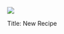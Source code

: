 <!DOCTYPE HTML PUBLIC "-//W3C//DTD HTML 4.0 Transitional//EN">
<html>
  <head>
  <title>New Recipe</title><link rel='stylesheet' href='style.css' type='text/css'><meta http-equiv="Content-Style-Stype" content="text/css">
     <meta http-equiv="Content-Type" content="text/html;charset=utf-8">
     </head><body><div class="recipe" itemscope itemtype="http://schema.org/Recipe"><img src="pics/19.jpg" itemprop="image"><div class='header'><p class="title"><span class="label">Title:</span> <span itemprop="name">New Recipe</span></p>
</div></div>

</body>
</html>
